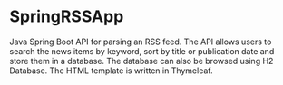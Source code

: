 # SpringRSSApp

Java Spring Boot API for parsing an RSS feed. The API allows users to search the news items by keyword, sort by title or publication date and store them in a database. The database can also be browsed using H2 Database. The HTML template is written in Thymeleaf.

 
